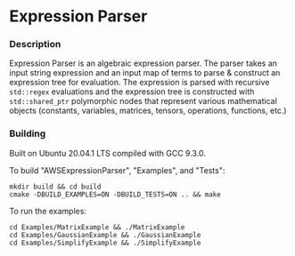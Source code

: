 # Expression Parser



### Description
Expression Parser is an algebraic expression parser. The parser takes an input string expression and an input map of terms to parse & construct an expression tree for evaluation. The expression is parsed with recursive `std::regex` evaluations and the expression tree is constructed with `std::shared_ptr` polymorphic nodes that represent various mathematical objects (constants, variables, matrices, tensors, operations, functions, etc.)



### Building
Built on Ubuntu 20.04.1 LTS compiled with GCC 9.3.0.

To build "AWSExpressionParser", "Examples", and "Tests":
```
mkdir build && cd build
cmake -DBUILD_EXAMPLES=ON -DBUILD_TESTS=ON .. && make
```

To run the examples:
```
cd Examples/MatrixExample && ./MatrixExample
cd Examples/GaussianExample && ./GaussianExample
cd Examples/SimplifyExample && ./SimplifyExample
```
